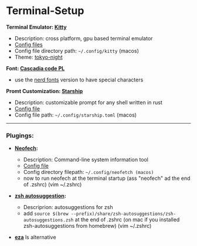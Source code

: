 # Terminal-Setup

**Terminal Emulator: [Kitty](https://github.com/kovidgoyal/kitty)**
  - Description: cross platform, gpu based terminal emulator 
  - [Config files]()
  - Config file directory path:  ```~/.config/kitty``` (macos)
  - Theme: [tokyo-night](https://github.com/davidmathers/tokyo-night-kitty-theme)

**Font: [Cascadia code PL](https://github.com/microsoft/cascadia-code)**
  - use the [nerd fonts](https://github.com/ryanoasis/nerd-fonts) version to have special characters

**Promt Customization: [Starship](https://github.com/starship/starship)**
  - Description: customizable prompt for any shell written in rust
  - [Config file]()
  - Config file path:  ```~/.config/starship.toml``` (macos)

----
### Plugings:
  - **[Neofech](https://github.com/dylanaraps/neofetch):**
    - Description: Command-line system information tool
    - [Config file]()
    - Config directory filepath: ```~/.config/neofetch (macos)```
    - now to run neofech at the terminal startup (ass "neofech" ad the end of .zshrc) (vim ~/.zshrc)
  
  - **[zsh autosuggestion](https://github.com/zsh-users/zsh-autosuggestions):**
    - Descriprion: autosuggestions for zsh
    - add ```source $(brew --prefix)/share/zsh-autosuggestions/zsh-autosuggestions.zsh``` at the end of .zshrc (on mac if you installed zsh-autosuggestions from homebrew) (vim ~/.zshrc)

  - **[eza](https://github.com/eza-community/eza)** ls alternative
